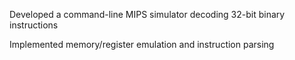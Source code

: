 Developed a command-line MIPS simulator decoding 32-bit binary instructions

Implemented memory/register emulation and instruction parsing
